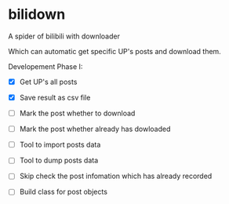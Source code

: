 # bilidown
A spider of bilibili with downloader

Which can automatic get specific UP's posts and download them.

Developement Phase I:

-   [x] Get UP's all posts
-   [x] Save result as csv file
-   [ ] Mark the post  whether to download
-   [ ] Mark the post whether already has dowloaded
-   [ ] Tool to import posts data
-   [ ] Tool to dump posts data
-   [ ] Skip check the post infomation which has already recorded
-   [ ] Build class for post objects


